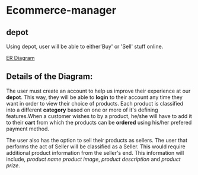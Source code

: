 # Ecommerce-manager

## depot
Using depot, user will be able to either'Buy' or 'Sell' stuff online.

[ER Diagram](EComm/Resources/ERDiagram.jpg)

## Details of the Diagram:
The user must create an account to help us improve their experience at our **depot**. This way, they will be able to **login** to their account any time they want in order to view their choice of products. Each product is classified into a different **category** based on one or more of it's defining features.When a customer wishes to by a product, he/she will have to add it to their **cart** from which the products can be **ordered** using his/her prefered payment method.

The user also has the option to sell their products as sellers. The user that performs the act of Seller will be classified as a Seller. This would require additional product information from the seller's end. This information will include, *product name* *product image*, *product description* and *product prize*.
